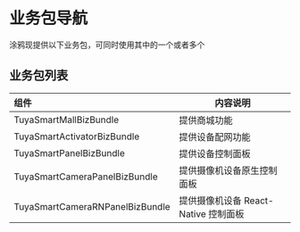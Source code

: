# 业务包导航

涂鸦现提供以下业务包，可同时使用其中的一个或者多个

## 业务包列表

| 组件                            | 内容说明                             |
| :------------------------------ | ------------------------------------ |
| TuyaSmartMallBizBundle          | 提供商城功能                         |
| TuyaSmartActivatorBizBundle     | 提供设备配网功能                     |
| TuyaSmartPanelBizBundle         | 提供设备控制面板                     |
| TuyaSmartCameraPanelBizBundle   | 提供摄像机设备原生控制面板           |
| TuyaSmartCameraRNPanelBizBundle | 提供摄像机设备 React-Native 控制面板 |

